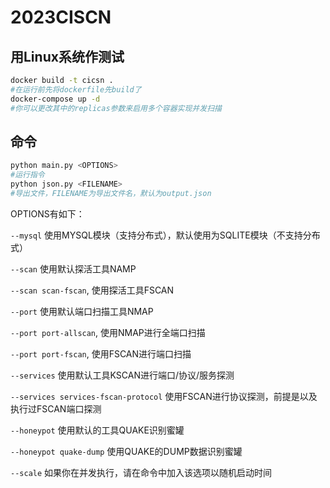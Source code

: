 # 2023CISCN

## 用Linux系统作测试

```bash
docker build -t cicsn .
#在运行前先将dockerfile先build了
docker-compose up -d
#你可以更改其中的replicas参数来启用多个容器实现并发扫描
```

## 命令

```bash
python main.py <OPTIONS>
#运行指令
python json.py <FILENAME>
#导出文件，FILENAME为导出文件名，默认为output.json
```
OPTIONS有如下：

`--mysql` 使用MYSQL模块（支持分布式），默认使用为SQLITE模块（不支持分布式）

`--scan` 使用默认探活工具NAMP

`--scan scan-fscan`, 使用探活工具FSCAN

`--port` 使用默认端口扫描工具NMAP

`--port port-allscan`, 使用NMAP进行全端口扫描

`--port port-fscan`, 使用FSCAN进行端口扫描


`--services` 使用默认工具KSCAN进行端口/协议/服务探测

`--services services-fscan-protocol` 使用FSCAN进行协议探测，前提是以及执行过FSCAN端口探测

`--honeypot` 使用默认的工具QUAKE识别蜜罐

`--honeypot quake-dump` 使用QUAKE的DUMP数据识别蜜罐

`--scale` 如果你在并发执行，请在命令中加入该选项以随机启动时间


